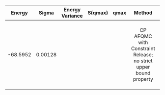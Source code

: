 | Energy        | Sigma           | Energy Variance  | S(qmax) | qmax | Method | Data repository|
| :-------------: |:-------------:| :-----:| :-------------: |:-------------:| :-----:|:-----:|
|-68.5952|0.00128||||CP AFQMC with Constraint Release; no strict upper bound property|H. Shi and S. Zhang, Symmetry in auxiliary-field quantum Monte Carlo calculations, Phys. Rev. B 88, 125132 (2013).|
